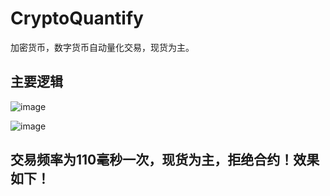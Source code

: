 # CryptoQuantify
加密货币，数字货币自动量化交易，现货为主。

## 主要逻辑

![image](https://img2022.cnblogs.com/blog/723924/202207/723924-20220725150153704-1671426679.png)

![image](https://img2022.cnblogs.com/blog/723924/202207/723924-20220725150016072-1744440936.gif)

## 交易频率为110毫秒一次，现货为主，拒绝合约！效果如下！



